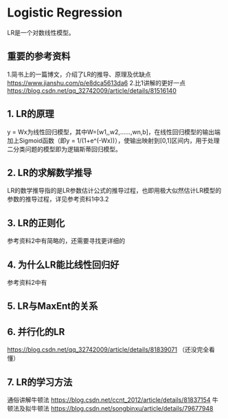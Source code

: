 # Logistic Regression
LR是一个对数线性模型。
## 重要的参考资料
1.简书上的一篇博文，介绍了LR的推导、原理及优缺点
    https://www.jianshu.com/p/e8dca5613da6
2.比1讲解的更好一点
    https://blog.csdn.net/qq_32742009/article/details/81516140
## 1. LR的原理
y = Wx为线性回归模型，其中W=[w1,,w2,……,wn,b]，在线性回归模型的输出端加上Sigmoid函数（即y = 1/(1+e^(-Wx))），使输出映射到[0,1]区间内，用于处理二分类问题的模型即为逻辑斯蒂回归模型。
## 2. LR的求解数学推导
LR的数学推导指的是LR参数估计公式的推导过程，也即用极大似然估计LR模型的参数的推导过程，详见参考资料1中3.2
## 3. LR的正则化
参考资料2中有简略的，还需要寻找更详细的
## 4. 为什么LR能比线性回归好
参考资料2中有
## 5. LR与MaxEnt的关系

## 6. 并行化的LR
https://blog.csdn.net/qq_32742009/article/details/81839071 （还没完全看懂）

## 7. LR的学习方法
通俗讲解牛顿法 https://blog.csdn.net/ccnt_2012/article/details/81837154
牛顿法及拟牛顿法 https://blog.csdn.net/songbinxu/article/details/79677948
